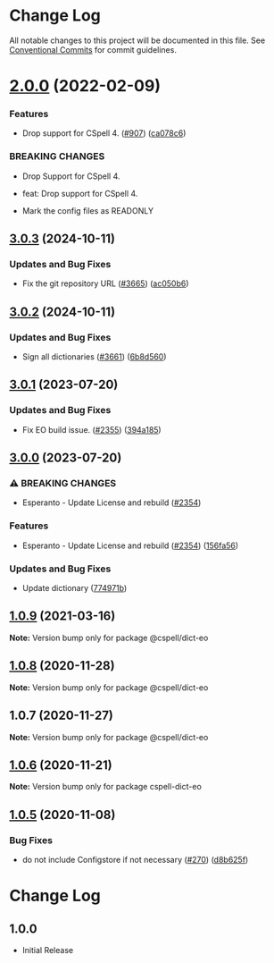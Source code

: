 # Change Log

All notable changes to this project will be documented in this file.
See [Conventional Commits](https://conventionalcommits.org) for commit guidelines.

# [2.0.0](https://github.com/streetsidesoftware/cspell-dicts/compare/@cspell/dict-eo@1.0.9...@cspell/dict-eo@2.0.0) (2022-02-09)


### Features

* Drop support for CSpell 4. ([#907](https://github.com/streetsidesoftware/cspell-dicts/issues/907)) ([ca078c6](https://github.com/streetsidesoftware/cspell-dicts/commit/ca078c6a2e188cc3cf6276db1ba7e007f0f06f27))


### BREAKING CHANGES

* Drop Support for CSpell 4.

* feat: Drop support for CSpell 4.
* Mark the config files as READONLY





## [3.0.3](https://github.com/streetsidesoftware/cspell-dicts/compare/@cspell/dict-eo@3.0.2...@cspell/dict-eo@3.0.3) (2024-10-11)


### Updates and Bug Fixes

* Fix the git repository URL ([#3665](https://github.com/streetsidesoftware/cspell-dicts/issues/3665)) ([ac050b6](https://github.com/streetsidesoftware/cspell-dicts/commit/ac050b697d57820109995e92fac5ccc32ced1723))

## [3.0.2](https://github.com/streetsidesoftware/cspell-dicts/compare/@cspell/dict-eo@3.0.1...@cspell/dict-eo@3.0.2) (2024-10-11)


### Updates and Bug Fixes

* Sign all dictionaries ([#3661](https://github.com/streetsidesoftware/cspell-dicts/issues/3661)) ([6b8d560](https://github.com/streetsidesoftware/cspell-dicts/commit/6b8d560cf51a593458ce42bca415859f872cfc97))

## [3.0.1](https://github.com/streetsidesoftware/cspell-dicts/compare/@cspell/dict-eo@3.0.0...@cspell/dict-eo@3.0.1) (2023-07-20)


### Updates and Bug Fixes

* Fix EO build issue. ([#2355](https://github.com/streetsidesoftware/cspell-dicts/issues/2355)) ([394a185](https://github.com/streetsidesoftware/cspell-dicts/commit/394a185ba5a1f632064606b88c9541b946d00fbd))

## [3.0.0](https://github.com/streetsidesoftware/cspell-dicts/compare/@cspell/dict-eo@2.0.0...@cspell/dict-eo@3.0.0) (2023-07-20)


### ⚠ BREAKING CHANGES

* Esperanto - Update License and rebuild ([#2354](https://github.com/streetsidesoftware/cspell-dicts/issues/2354))

### Features

* Esperanto - Update License and rebuild ([#2354](https://github.com/streetsidesoftware/cspell-dicts/issues/2354)) ([156fa56](https://github.com/streetsidesoftware/cspell-dicts/commit/156fa56a69c4d81230136740a0046c1799834a9c))


### Updates and Bug Fixes

* Update dictionary ([774971b](https://github.com/streetsidesoftware/cspell-dicts/commit/774971bcc3436c6906efd38785397f98145e3b06))

## [1.0.9](https://github.com/streetsidesoftware/cspell-dicts/compare/@cspell/dict-eo@1.0.8...@cspell/dict-eo@1.0.9) (2021-03-16)

**Note:** Version bump only for package @cspell/dict-eo





## [1.0.8](https://github.com/streetsidesoftware/cspell-dicts/compare/@cspell/dict-eo@1.0.7...@cspell/dict-eo@1.0.8) (2020-11-28)

**Note:** Version bump only for package @cspell/dict-eo





## 1.0.7 (2020-11-27)

**Note:** Version bump only for package @cspell/dict-eo





## [1.0.6](https://github.com/streetsidesoftware/cspell-dicts/compare/cspell-dict-eo@1.0.5...cspell-dict-eo@1.0.6) (2020-11-21)

**Note:** Version bump only for package cspell-dict-eo

## [1.0.5](https://github.com/streetsidesoftware/cspell-dicts/compare/cspell-dict-eo@1.0.4...cspell-dict-eo@1.0.5) (2020-11-08)

### Bug Fixes

- do not include Configstore if not necessary ([#270](https://github.com/streetsidesoftware/cspell-dicts/issues/270)) ([d8b625f](https://github.com/streetsidesoftware/cspell-dicts/commit/d8b625f2f42d5cc6c4a9390216ac1e5037886e44))

# Change Log

## 1.0.0

- Initial Release

